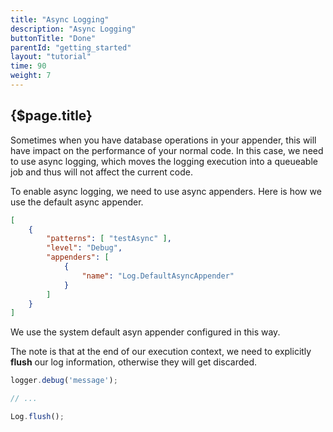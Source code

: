 ```yaml
---
title: "Async Logging"
description: "Async Logging"
buttonTitle: "Done"
parentId: "getting_started"
layout: "tutorial"
time: 90
weight: 7
---
```


## {$page.title}

Sometimes when you have database operations in your appender, this will have impact on the performance of your normal code. In this case, we need to use async logging, which moves the logging execution into a queueable job and thus will not affect the current code.

To enable async logging, we need to use async appenders. Here is how we use the default async appender.

```JSON
[
    {
        "patterns": [ "testAsync" ],
        "level": "Debug",
        "appenders": [
            {
                "name": "Log.DefaultAsyncAppender"
            }
        ]
    }
]
```

We use the system default asyn appender configured in this way.

The note is that at the end of our execution context, we need to explicitly **flush** our log information, otherwise they will get discarded.

```javascript
logger.debug('message');

// ...

Log.flush();
```
